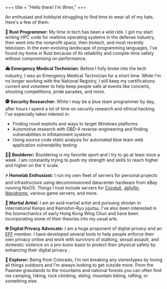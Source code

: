 +++
title = "Hello there! I'm Wren,"
+++

An enthusiast and hobbyist struggling to find time to wear all of my hats. Here's a few of them:

**🦀 Rust Programmer:**
My time in tech has been a wild ride. I got my start writing HPC code for realtime operating systems in the defense industry, then went into the nonprofit space, then biotech, and most recently television. In the ever-evolving landscape of programming languages, I've found my home in Rust because of its reliability and compile-time safety without compromising on performance.

**🚑 Emergency Medical Technician:**
Before I fully broke into the tech industry, I was an Emergency Medical Technician for a short time. While I'm no longer working with the National Registry, I still keep my certifications current and volunteer to help keep people safe at events like concerts, shooting competitions, pride parades, and more.

<!-- **🎖️ Special Forces Medical Sergeant (US Army):** -->

**🕵️ Security Researcher:**
While I may be a blue team programmer by day, after hours I spend a lot of time on security research and ethical hacking. I've especially taken interest in:

- Finding novel exploits and ways to target Windows platforms
- Automotive research with OBD-II reverse-engineering and finding vulnerabilities in infotainment systems
- Using source code static analysis for automated blue team web application vulnerability testing

**🧗‍♂️ Boulderer:**
Bouldering is my favorite sport and I try to go at least once a week. I am constantly trying to push my strength and skills to reach higher and higher on the V scale.

**⚡️ Homelab Enthusiast:**
I run my own fleet of servers for personal projects and infrastructure using decommissioned datacenter hardware from eBay running NixOS. Things I host include servers for [Conduit](https://conduit.rs), [Jellyfin](https://jellyfin.org/), [Navidrome](https://www.navidrome.org/), various game servers, and more.

**🥋 Martial Artist:**
I am an avid martial artist and pursuing shodan in International Kenpo and Kamishin-Ryu jujutsu. I've also been interested in the biomechanics of early Hong Kong Wing Chun and have been incorporating some of their theories into my usual arts.

**🌐 Digital Privacy Advocate:**
I am a huge proponent of digital privacy and an [EFF](https://eff.org) member. I have developed several tools to help people enforce their own privacy online and work with survivors of stalking, sexual assault, and domestic violence on a pro-bono basis to protect their physical safety by enhancing their digital privacy    .

**🌲 Explorer:**
Being from Colorado, I'm not breaking any stereotypes by loving all things outdoors and I'm always looking to get outside more. From the Pawnee grasslands to the mountains and national forests you can often find me camping, hiking, rock climbing, skiing, mountain biking, rafting, or something else.
